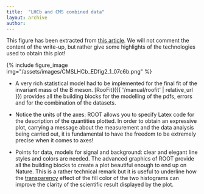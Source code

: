 ```yaml
---
title:  "LHCb and CMS combined data"
layout: archive
author:
---
```


This figure has been extracted from [this article](https://cds.cern.ch/record/1970675). We
will not comment the content of the write-up, but rather give some highlights of the
technologies used to obtain this plot!

{% include figure_image
   img="/assets/images/CMSLHCb_EDfig2_1_07c6b.png"
%}

  - A very rich statistical model had to be implemented for the final fit of the invariant
    mass of the B meson. [RooFit]({{ '/manual/roofit' | relative_url }}) provides all the
    building blocks for the modelling of the pdfs, errors and for the combination of the
    datasets.

  - Notice the units of the axes: ROOT allows you to specify Latex code for the description of the
    quantities plotted. In order to obtain an expressive plot, carrying a message about the
    measurement and the data analysis being carried out, it is fundamental to have the freedom
    to be extremely precise when it comes to axes!

  - Points for data, models for signal and background: clear and elegant line styles and colors
    are needed. The advanced graphics of ROOT provide all the building blocks to create a plot
    beautiful enough to end up on Nature. This is a rather technical remark but it is useful to
    underline how the [transparency](https://root.cern/doc/master/classTColor.html#C07) effect
    of the fill color of the two histograms can improve the clarity of the scientific result
    displayed by the plot.
